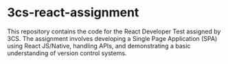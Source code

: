 # 3cs-react-assignment
This repository contains the code for the React Developer Test assigned by 3CS. The assignment involves developing a Single Page Application (SPA) using React JS/Native, handling APIs, and demonstrating a basic understanding of version control systems.
